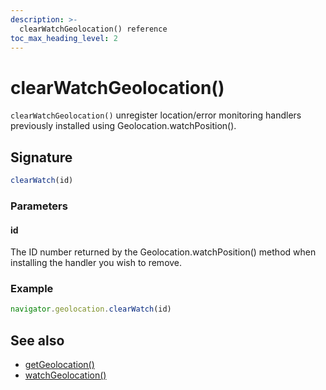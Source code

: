 ```yaml
---
description: >-
  clearWatchGeolocation() reference
toc_max_heading_level: 2
---
```


# clearWatchGeolocation()

`clearWatchGeolocation()` unregister location/error monitoring handlers previously installed using Geolocation.watchPosition().


## Signature

```javascript
clearWatch(id)
```

### Parameters

#### id

The ID number returned by the Geolocation.watchPosition() method when installing the handler you wish to remove.

### Example
```jsx
navigator.geolocation.clearWatch(id)
```

## See also
* [getGeolocation()](/reference/appsmith-framework/widget-actions/get-geolocation)
* [watchGeolocation()](/reference/appsmith-framework/widget-actions/watch-geolocation)